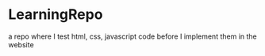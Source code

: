 # LearningRepo
a repo where I test html, css, javascript code before I implement them in the website
